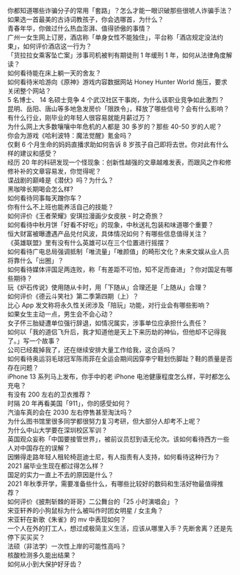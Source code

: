 你都知道哪些诈骗分子的常用「套路」？怎么才能一眼识破那些很唬人诈骗手法？  
如果选一首最美的古诗词教孩子，你会选哪首，为什么？  
青春年华，你做过什么热血澎湃、值得骄傲的事情？  
广州一女生网上订房，酒店称「单身女性不能独住」，平台称「酒店规定没法约束」，如何评价酒店这一行为？  
「货拉拉女乘客坠亡案」涉事司机被判有期徒刑 1 年缓刑 1 年，如何从法律角度解读？  
如何看待能在床上躺一天的舍友？  
如何看待米哈游向《原神》游戏内容数据网站 Honey Hunter World 施压，要求关闭整个网站？  
5 名博士、 14 名硕士竞争 4 个武汉社区干事岗，为什么该职业竞争如此激烈？  
昆明、岳阳、唐山等多地急发房价「限跌令」，释放了哪些信号？会有什么影响？  
有什么行业，刚毕业的年轻人很容易就能月薪过万？  
为什么网上大多数嚷嚷中年危机的人都是 30 多岁的？那些 40-50 岁的人呢？  
你会为游戏《哈利波特：魔法觉醒》氪金吗？  
仅剩 6 个月生命的妈妈直播求助如何告诉 8 岁孩子自己即将去世。你对此有什么样的建议和感受？  
经历 20 年的科研发现一个怪现象：创新性越强的文章越难发表，而跟风之作和修修补补的文章容易发，你觉得呢？  
谍战剧的巅峰是《潜伏》吗？为什么？  
黑咖啡长期喝会怎么样?  
如何看待同事每天蹭你车？  
你有什么不上班也能养活自己的技能？  
如何评价《王者荣耀》安琪拉漫画少女皮肤 - 时之奇旅？  
如何看待中秋月饼「好看不好吃」的现象，中秋送礼包装和味道哪个重要？  
恒大财富被曝遭遇产品兑付风波，具体情况如何？有哪些信息值得关注？  
《英雄联盟》里有没有什么英雄可以在三个位置进行摇摆？  
如何看待广电总局强调抵制「唯流量」「唯颜值」的畸形文化？未来文娱从业人员将靠什么「出圈」？  
如何看待媒体评国足两连败，称「有差距不可怕，知不足而奋进」？你对国足有哪些期待？  
玩《炉石传说》使用随从卡时，用「下随从」合理还是「上随从」合理？  
如何评价《德云斗笑社》第二季第四期（上）？  
比心 App 发文称将永久性关闭涉及「陪玩」功能，对行业会有哪些影响？  
如果女生主动一点，男生会不会心动？  
女子怀三胎疑遭单位强行辞退，如情况属实，涉事单位应承担什么责任？  
如何以「我的道侣飞升后，我才知道他是天上下来历劫的神仙，但他却不记得我了。」写一个故事？  
公司已经裁掉我了，还在继续安排大量工作给我，这合适吗？  
如何看待奥运羽毛球冠军陈雨菲在全运会期间因穿李宁鞋划伤脚趾？鞋的质量是否存在问题？  
iPhone 13 系列马上发布，你手中的老 iPhone 电池健康程度怎么样，平时都怎么充电？  
有没有 200 左右的卫衣推荐？  
时隔 20 年再看美国「911」，你的感受如何？  
汽油车真的会在 2030 左右停售甚至淘汰吗？  
为什么图书馆里很多同学都很努力复习考研，但大部分人却考不上呢？  
为什么中山大学要在深圳校区军训？  
英国观众妄称「中国要接管世界」，被前议员怼到语无伦次。该如何看待西方一些人对中国存在的误解？  
因懒得走路年轻人租轮椅逛迪士尼，有人指责有人支持，如何看待这种行为？  
2021 届毕业生现在都过得怎么样？  
国足的实力一直上不去的原因是什么？  
2021 年秋季开学，需要准备些什么，有哪些比较好的数码和生活好物最值得推荐？  
如何评价《披荆斩棘的哥哥》二公舞台的「25 小时演唱会」？  
宋亚轩养的小狗鼠标为什么被叫作时团女明星 / 女主角？  
宋亚轩在新歌《朱雀》的 mv 中表现如何？  
一个人在外的打工人，想过成极简主义生活，应该从哪里入手？先断舍离？还是先停下买买买？  
法硕（非法学）一次性上岸的可能性高吗？  
核酸检测多久能出结果？  
如何从小到大保护好牙齿？  
